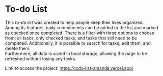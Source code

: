 # To-do List

This *to-do list* was created to help people keep their lives organized. <br> Among its features, daily commitments can be added to the list and marked as checked once completed. There is a filter with three options to choose from: all tasks, only checked tasks, and tasks that still need to be completed. Additionally, it is possible to search for tasks, edit them, and delete them. 
<br>Furthermore, all data is saved in local storage, allowing the page to be refreshed without losing any tasks.

Link to access the project: https://todo-list-amanda.vercel.app/
